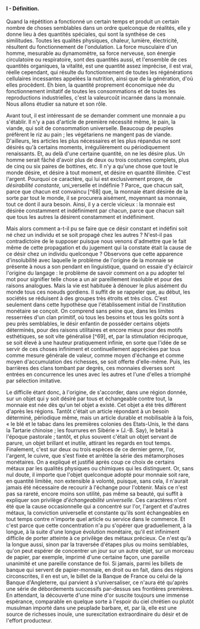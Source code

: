 #### I - Définition.

Quand la répétition a fonctionné un certain temps et produit un certain nombre de choses semblables dans un ordre quelconque de réalités, elle y donne lieu à des quantités spéciales, qui sont la synthèse de ces similitudes. Toutes les qualités physiques, chaleur, lumière, électricité, résultent du fonctionnement de l'ondulation. La force musculaire d'un homme, mesurable au dynamomètre, sa force nerveuse, son énergie circulatoire ou respiratoire, sont des quantités aussi, et l'ensemble de ces quantités organiques, la vitalité, est une quantité assez imprécise, il est vrai, réelle cependant, qui résulte du fonctionnement de toutes les régénérations cellulaires incessantes appelées la nutrition, ainsi que de la génération, d'où elles procèdent. Eh bien, la quantité proprement économique née du fonctionnement imitatif de toutes les consommations et de toutes les reproductions industrielles, c'est la valeurcoût incarnée dans la monnaie. Nous allons étudier sa nature et son rôle.

Avant tout, il est intéressant de se demander comment une monnaie a pu s'établir. Il n'y a pas d'article de première nécessité même, le pain, la viande, qui soit de consommation universelle. Beaucoup de peuples préfèrent le riz au pain ; les végétariens ne mangent pas de viande. D'ailleurs, les articles les plus nécessaires et les plus répandus ne sont désirés qu'à certains moments, irrégulièrement ou périodiquement renaissants. Et, au delà d'une certaine quantité, on ne les désire plus. Un homme serait fâché d'avoir plus de deux ou trois costumes complets, plus de cinq ou six paires de bottines, etc. Il n'y a qu'une chose que tout le monde désire, et désire à tout moment, et désire en quantité illimitée. C'est l'argent. Pourquoi ce caractère, qui lui est exclusivement propre, de _désirabilité constante,_ uni_verselle et indéfinie ? Parce_ que chacun sait, parce que chacun est convaincu [^68] que, la monnaie étant désirée de la sorte par tout le monde, il se procurera aisément, moyennant sa monnaie, tout ce dont il aura besoin. Ainsi, il y a cercle vicieux : la monnaie est désirée constamment et indéfiniment par chacun, parce que chacun sait que tous les autres la désirent constamment et indéfiniment.

Mais alors comment a-t-il pu se faire que ce désir constant et indéfini soit né chez un individu et se soit propagé chez les autres ? N'est-il pas contradictoire de le supposer puisque nous venons d'admettre que le fait même de cette propagation et du jugement qui la constate était la cause de ce désir chez un individu quelconque ? Observons que cette apparence d'insolubilité avec laquelle le problème de l'origine de la monnaie se présente à nous a son pendant en linguistique, quand on essaie d'y éclaircir l'origine du langage : le problème de savoir comment on a pu adopter tel mot pour signifier telle chose a un air pareillement insoluble et pour des raisons analogues. Mais la vie est habituée à dénouer le plus aisément du monde tous ces noeuds gordiens. Il suffit de se rappeler que, au début, les sociétés se réduisent à des groupes très étroits et très clos. C'est seulement dans cette hypothèse que l'établissement initial de l'institution monétaire se conçoit. On comprend sans peine que, dans les limites resserrées d'un clan primitif, où tous les besoins et tous les goûts sont à peu près semblables, le désir enfantin de posséder certains objets déterminés, pour des raisons utilitaires et encore mieux pour des motifs esthétiques, se soit vite généralisé [^69], et, par la stimulation réciproque, se soit élevé à une hauteur pratiquement infinie, en sorte que l'idée de se servir de ces choses infiniment et continuellement appréciées par tous comme mesure générale de valeur, comme moyen d'échange et comme moyen d'accumulation des richesses, se soit offerte d'elle-même. Puis, les barrières des clans tombant par degrés, ces monnaies diverses sont entrées en concurrence les unes avec les autres et l'une d'elles a triomphé par sélection imitative.

Le difficile étant donc, à l'origine, de s'accorder, dans une région donnée, sur un objet qui y soit désiré par tous et échangeable contre tout, la monnaie est née dès qu'un tel objet a existé. Cet objet a été très différent d'après les régions. Tantôt c'était un article répondant à un besoin déterminé, périodique même, mais un article durable et mobilisable à la fois, « le blé et le tabac dans les premières colonies des Etats-Unis, le thé dans la Tartarie chinoise ; les fourrures en Sibérie » (J.-B. Say), le bétail à l'époque pastorale ; tantôt, et plus souvent c'était un objet servant de parure, un objet brillant et inutile, attirant les regards en tout temps. Finalement, c'est sur deux ou trois espèces de ce dernier genre, l'or, l'argent, le cuivre, que s'est fixée et arrêtée la série des métamorphoses monétaires. On a expliqué et justifié après coup ce choix de certains métaux par les qualités physiques ou chimiques qui les distinguent. Or, sans nul doute, il importe que l'objet quelconque adopté pour monnaie soit rare, en quantité limitée, non extensible à volonté, puisque, sans cela, il n'aurait jamais été nécessaire de recourir à l'échange pour l'obtenir. Mais ce n'est pas sa rareté, encore moins son utilité, pas même sa beauté, qui suffit à expliquer son privilège _d'échangeabilité universelle._ Ces caractères n'ont été que la cause occasionnelle qui a concentré sur l'or, l'argent et d'autres métaux, la conviction universelle et constante qu'ils sont échangeables en tout temps contre n'importe quel article ou service dans le commerce. Et c'est parce que cette concentration n'a pu s'opérer que graduellement, à la longue, à la suite d'une longue évolution monétaire, qu'il est infiniment difficile de porter atteinte à ce privilège des métaux précieux. Ce n'est qu'à la longue aussi, sinon par la traversée d'étapes plus ou moins semblables, qu'on peut espérer de concentrer un jour sur un autre objet, sur un morceau de papier, par exemple, imprimé d'une certaine façon, une pareille unanimité et une pareille constance de foi. Si jamais, parmi les billets de banque qui servent de papier-monnaie, en droit ou en fait, dans des régions circonscrites, il en est un, le billet de la Banque de France ou celui de la Banque d'Angleterre, qui parvient à s'universaliser, ce n'aura été qu'après une série de débordements successifs par-dessus ses frontières premières. En attendant, la découverte d'une mine d'or suscite toujours une immense espérance, comparable en quelque sorte à l'espoir du ciel chrétien ou plutôt musulman importé dans une peuplade barbare, et, par là, elle est une source de richesses inouïe, une surexcitation extraordinaire du désir et de l'effort producteur.
